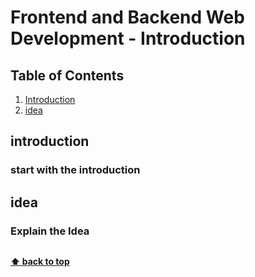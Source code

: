 # Frontend and Backend Web Development  - Introduction

## Table of Contents

1. [Introduction](#introduction)
2. [idea](#idea)

## introduction 

### start with the introduction 

## **idea**

### Explain the Idea 

```code 

```

**[⬆ back to top](#table-of-contents)**